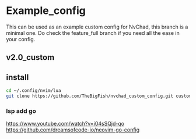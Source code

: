 # Example_config

This can be used as an example custom config for NvChad, this branch is a minimal one. Do check the feature_full branch if you need all the ease in your config.

## v2.0_custom

## install

```bash
cd ~/.config/nvim/lua
git clone https://github.com/TheBigFish/nvchad_custom_config.git custom
```

### lsp add go
https://www.youtube.com/watch?v=i04sSQjd-qo  
https://github.com/dreamsofcode-io/neovim-go-config
